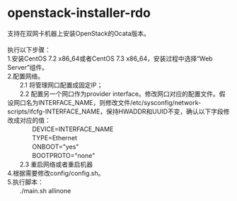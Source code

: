 # openstack-installer-rdo
支持在双网卡机器上安装OpenStack的Ocata版本。<br>
<br>
执行以下步骤：<br>
1.安装CentOS 7.2 x86_64或者CentOS 7.3 x86_64，安装过程中选择“Web Server”组件。<br>
2.配置网络。<br>
　　2.1 将管理网口配置成固定IP；<br>
　　2.2 配置另一个网口作为provider interface。修改网口对应的配置文件。假设网口名为INTERFACE_NAME，则修改文件/etc/sysconfig/network-scripts/ifcfg-INTERFACE_NAME，保持HWADDR和UUID不变，确认以下字段修改成对应的值：<br>
　　　　DEVICE=INTERFACE_NAME<br>
　　　　TYPE=Ethernet<br>
　　　　ONBOOT="yes"<br>
　　　　BOOTPROTO="none"<br>
　　2.3 重启网络或者重启机器<br>
4.根据需要修改config/config.sh。<br>
5.执行脚本：<br>
　　./main.sh allinone<br>
<br>
